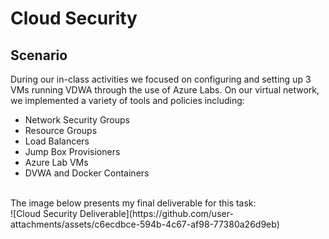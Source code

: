 # Cloud Security

<h2>Scenario</h2>
During our in-class activities we focused on configuring and setting up 3 VMs running VDWA through the use of Azure Labs. On our virtual network, we implemented a variety of tools and policies including:
<ul>
  <li>Network Security Groups</li>
  <li>Resource Groups</li>
  <li>Load Balancers</li>
  <li>Jump Box Provisioners</li>
  <li>Azure Lab VMs</li>
  <li>DVWA and Docker Containers</li>
</ul>
<br>
The image below presents my final deliverable for this task:
<br>
![Cloud Security Deliverable](https://github.com/user-attachments/assets/c6ecdbce-594b-4c67-af98-77380a26d9eb)




